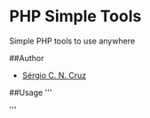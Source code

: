 PHP Simple Tools
================

Simple PHP tools to use anywhere

##Author
 - [Sérgio C. N. Cruz](https://github.com/SergioCNCruz)

##Usage
'''
   
'''